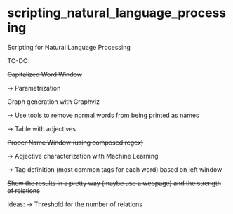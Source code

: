 # scripting_natural_language_processing
Scripting for Natural Language Processing

TO-DO:

~~Capitalized Word Window~~

-> Parametrization

~~Graph generation with Graphviz~~

-> Use tools to remove normal words from being printed as names

-> Table with adjectives

~~Proper Name Window (using composed regex)~~

-> Adjective characterization with Machine Learning

-> Tag definition (most common tags for each word) based on left window

~~Show the results in a pretty way (maybe use a webpage) and the strength of relations~~

Ideas:
-> Threshold for the number of relations
